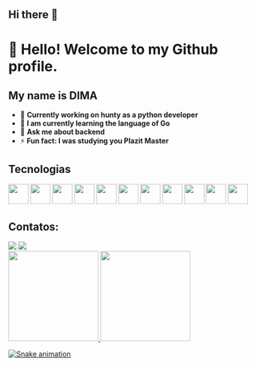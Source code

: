 ## Hi there 👋


# 👋 Hello! Welcome to my Github profile.
## My name is DIMA

- 🔭 **Currently working on hunty as a python developer**
- 🌱 **I am currently learning the language of Go**
- 💬 **Ask me about backend**
- ⚡ **Fun fact: I was studying you Plazit Master**


## Tecnologias
<div>
<img src="https://cdn.jsdelivr.net/gh/devicons/devicon/icons/git/git-original.svg" width="40" height="40"/>
<img src="https://cdn.jsdelivr.net/gh/devicons/devicon/icons/django/django-plain.svg" width="40" height="40"/>
<img src="https://cdn.jsdelivr.net/gh/devicons/devicon/icons/fastapi/fastapi-original.svg"width="40" height="40" />
<img src="https://cdn.jsdelivr.net/gh/devicons/devicon/icons/vscode/vscode-original.svg" width="40" height="40"/>
<img src="https://cdn.jsdelivr.net/gh/devicons/devicon/icons/ubuntu/ubuntu-plain.svg" width="40" height="40"/>
<img src="https://cdn.jsdelivr.net/gh/devicons/devicon/icons/googlecloud/googlecloud-original.svg" width="40" height="40"/>
<img src="https://cdn.jsdelivr.net/gh/devicons/devicon/icons/mysql/mysql-original.svg" width="40" height="40"/>
<img src="https://cdn.jsdelivr.net/gh/devicons/devicon/icons/postgresql/postgresql-original.svg" width="40" height="40"/>
<img src="https://cdn.jsdelivr.net/gh/devicons/devicon/icons/slack/slack-original.svg" width="40" height="40"/>
<img src="https://cdn.jsdelivr.net/gh/devicons/devicon/icons/pycharm/pycharm-original.svg" width="40" height="40"/>
<img src="https://cdn.jsdelivr.net/gh/devicons/devicon/icons/python/python-original.svg" width="40" height="40"/>
</div>                    

## Contatos:

<div>
<a href = "mailto:dimaps716@gmail.com"><img src="https://img.shields.io/badge/Gmail-D14836?style=for-the-badge&logo=gmail&logoColor=white" target="_blank"></a>
<a href="https://www.linkedin.com/in/dimaps716/" target="_blank"><img src="https://img.shields.io/badge/-LinkedIn-%230077B5?style=for-the-badge&logo=linkedin&logoColor=white" target="_blank"></a>   
</div>

<div>
<a href="https://github.com/Dimaps716">
<img height="180em" src="https://github-readme-stats.vercel.app/api/top-langs/?username=Dimaps716&layout=compact&langs_count=7&theme=dracula"/>
<img height="180em" src="https://github-readme-stats.vercel.app/api?username=Dimaps716&show_icons=true&theme=dracula&include_all_commits=true&count_private=true"/>
</div>

![Snake animation](https://github.com/Dimaps716/Dimaps716/blob/output/github-contribution-grid-snake.svg)


